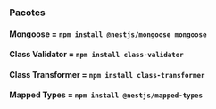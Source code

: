 ### Pacotes
#### Mongoose = `npm install @nestjs/mongoose mongoose`
#### Class Validator = `npm install class-validator`
#### Class Transformer = `npm install class-transformer`
#### Mapped Types = `npm install @nestjs/mapped-types`